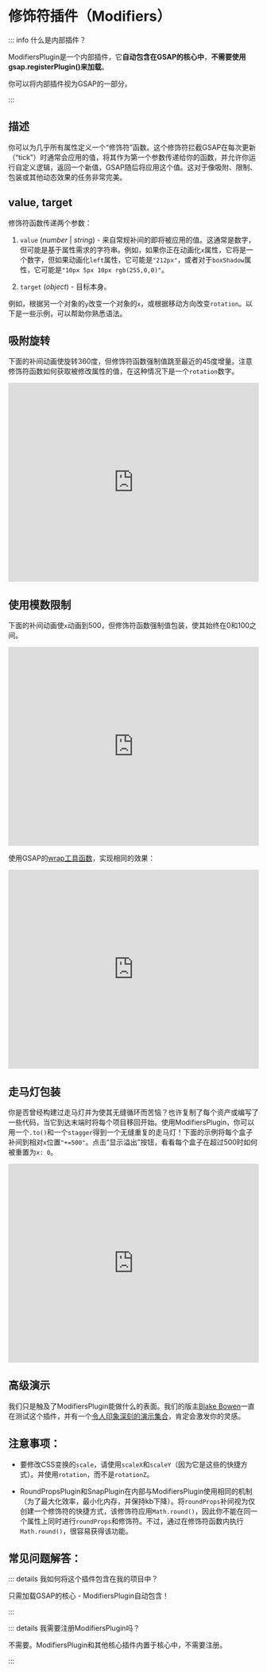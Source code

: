 # 修饰符插件（Modifiers）

::: info 什么是内部插件？

ModifiersPlugin是一个内部插件，它**自动包含在GSAP的核心中**，**不需要使用gsap.registerPlugin()来加载**。

你可以将内部插件视为GSAP的一部分。

:::

## 描述

你可以为几乎所有属性定义一个“修饰符”函数。这个修饰符拦截GSAP在每次更新（“tick”）时通常会应用的值，将其作为第一个参数传递给你的函数，并允许你运行自定义逻辑，返回一个新值，GSAP随后将应用这个值。这对于像吸附、限制、包装或其他动态效果的任务非常完美。

## value, target

修饰符函数传递两个参数：

1. `value` (_number_ | _string_) - 来自常规补间的即将被应用的值。这通常是数字，但可能是基于属性需求的字符串。例如，如果你正在动画化`x`属性，它将是一个数字，但如果动画化`left`属性，它可能是`"212px"`，或者对于`boxShadow`属性，它可能是`"10px 5px 10px rgb(255,0,0)"`。

2. `target` (_object_) - 目标本身。

例如，根据另一个对象的`y`改变一个对象的`x`，或根据移动方向改变`rotation`。以下是一些示例，可以帮助你熟悉语法。

## 吸附旋转

下面的补间动画使旋转360度，但修饰符函数强制值跳至最近的45度增量。注意修饰符函数如何获取被修改属性的值，在这种情况下是一个`rotation`数字。

<iframe src="https://codepen.io/GreenSock/pen/BzJxBB" width="100%" height="400" scrolling="no" frameborder="no" allowtransparency="true" allowfullscreen="true"></iframe>

## 使用模数限制

下面的补间动画使`x`动画到500，但修饰符函数强制值包装，使其始终在0和100之间。

<iframe src="https://codepen.io/GreenSock/pen/MeQmaG" width="100%" height="400" scrolling="no" frameborder="no" allowtransparency="true" allowfullscreen="true"></iframe>

使用GSAP的[wrap工具函数](<https://gsap.com/docs/v3/GSAP/UtilityMethods/wrap()>)，实现相同的效果：

<iframe src="https://codepen.io/GreenSock/pen/WNeWZWb/5364a46c2767c6258132f7805ea0035e" width="100%" height="400" scrolling="no" frameborder="no" allowtransparency="true" allowfullscreen="true"></iframe>

## 走马灯包装

你是否曾经构建过走马灯并为使其无缝循环而苦恼？也许复制了每个资产或编写了一些代码，当它到达末端时将每个项目移回开始。使用ModifiersPlugin，你可以用一个`.to()`和一个`stagger`得到一个无缝重复的走马灯！下面的示例将每个盒子补间到相对`x`位置`"+=500"`。点击“显示溢出”按钮，看看每个盒子在超过500时如何被重置为`x: 0`。

<iframe src="https://codepen.io/GreenSock/pen/QEdpLe" width="100%" height="400" scrolling="no" frameborder="no" allowtransparency="true" allowfullscreen="true"></iframe>

## 高级演示

我们只是触及了ModifiersPlugin能做什么的表面。我们的版主[Blake Bowen](https://gsap.com/community/profile/21420-osublake/)一直在测试这个插件，并有一个[令人印象深刻的演示集合](https://codepen.io/collection/AWxOyk/)，肯定会激发你的灵感。

## 注意事项：

- 要修改CSS变换的`scale`，请使用`scaleX`和`scaleY`（因为它是这些的快捷方式）。并使用`rotation`，而不是`rotationZ`。

- RoundPropsPlugin和SnapPlugin在内部与ModifiersPlugin使用相同的机制（为了最大化效率，最小化内存，并保持kb下降）。将`roundProps`补间视为仅创建一个修饰符的快捷方式，该修饰符应用`Math.round()`，因此你不能在同一个属性上同时进行`roundProps`和修饰符。不过，通过在修饰符函数内执行`Math.round()`，很容易获得该功能。

## 常见问题解答：

::: details 我如何将这个插件包含在我的项目中？

只需加载GSAP的核心 - ModifiersPlugin自动包含！

:::

::: details 我需要注册ModifiersPlugin吗？

不需要。ModifiersPlugin和其他核心插件内置于核心中，不需要注册。

:::
